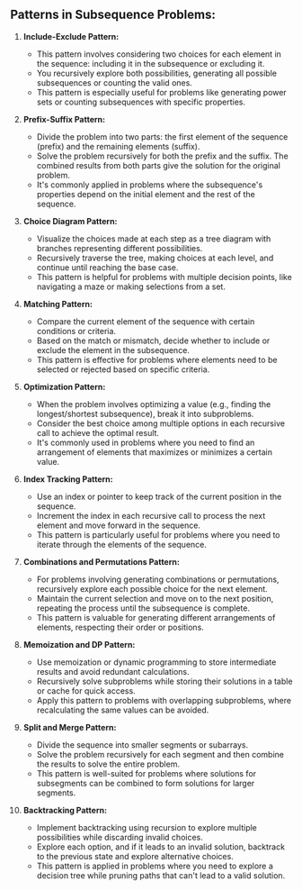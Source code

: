 ## Patterns in Subsequence Problems:

1. **Include-Exclude Pattern:**
    - This pattern involves considering two choices for each element in the sequence: including it in the subsequence or excluding it.
    - You recursively explore both possibilities, generating all possible subsequences or counting the valid ones.
    - This pattern is especially useful for problems like generating power sets or counting subsequences with specific properties.

2. **Prefix-Suffix Pattern:**
    - Divide the problem into two parts: the first element of the sequence (prefix) and the remaining elements (suffix).
    - Solve the problem recursively for both the prefix and the suffix. The combined results from both parts give the solution for the original problem.
    - It's commonly applied in problems where the subsequence's properties depend on the initial element and the rest of the sequence.

3. **Choice Diagram Pattern:**
    - Visualize the choices made at each step as a tree diagram with branches representing different possibilities.
    - Recursively traverse the tree, making choices at each level, and continue until reaching the base case.
    - This pattern is helpful for problems with multiple decision points, like navigating a maze or making selections from a set.

4. **Matching Pattern:**
    - Compare the current element of the sequence with certain conditions or criteria.
    - Based on the match or mismatch, decide whether to include or exclude the element in the subsequence.
    - This pattern is effective for problems where elements need to be selected or rejected based on specific criteria.

5. **Optimization Pattern:**
    - When the problem involves optimizing a value (e.g., finding the longest/shortest subsequence), break it into subproblems.
    - Consider the best choice among multiple options in each recursive call to achieve the optimal result.
    - It's commonly used in problems where you need to find an arrangement of elements that maximizes or minimizes a certain value.

6. **Index Tracking Pattern:**
    - Use an index or pointer to keep track of the current position in the sequence.
    - Increment the index in each recursive call to process the next element and move forward in the sequence.
    - This pattern is particularly useful for problems where you need to iterate through the elements of the sequence.

7. **Combinations and Permutations Pattern:**
    - For problems involving generating combinations or permutations, recursively explore each possible choice for the next element.
    - Maintain the current selection and move on to the next position, repeating the process until the subsequence is complete.
    - This pattern is valuable for generating different arrangements of elements, respecting their order or positions.

8. **Memoization and DP Pattern:**
    - Use memoization or dynamic programming to store intermediate results and avoid redundant calculations.
    - Recursively solve subproblems while storing their solutions in a table or cache for quick access.
    - Apply this pattern to problems with overlapping subproblems, where recalculating the same values can be avoided.

9. **Split and Merge Pattern:**
    - Divide the sequence into smaller segments or subarrays.
    - Solve the problem recursively for each segment and then combine the results to solve the entire problem.
    - This pattern is well-suited for problems where solutions for subsegments can be combined to form solutions for larger segments.

10. **Backtracking Pattern:**
    - Implement backtracking using recursion to explore multiple possibilities while discarding invalid choices.
    - Explore each option, and if it leads to an invalid solution, backtrack to the previous state and explore alternative choices.
    - This pattern is applied in problems where you need to explore a decision tree while pruning paths that can't lead to a valid solution.